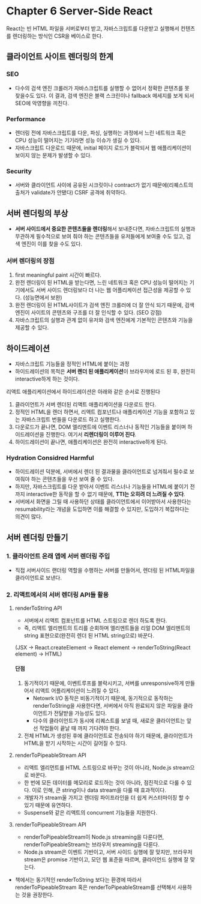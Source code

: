 # Chapter 6 Server-Side React
React는 빈 HTML 파일을 서버로부터 받고, 자바스크립트를 다운받고 실행해서 컨텐츠를 렌더링하는 방식인 CSR을 베이스로 한다.

## 클라이언트 사이트 렌더링의 한계
### SEO
- 다수의 검색 엔진 크롤러가 자바스크립트를 실행할 수 없어서 정확한 콘텐츠를 못 찾을수도 있다. 이 결과, 검색 엔진은 블랙 스크린이나 fallback 메세지를 보게 되서 SEO에 악영향을 끼친다.

### Performance
- 렌더링 전에 자바스크립트를 다운, 파싱, 실행하는 과정에서 느린 네트워크 혹은 CPU 성능이 떨어지는 기기라면 성능 이슈가 생길 수 있다.
- 자바스크립트 다운로드 때문에, initial 페이지 로드가 블락되서 웹 애플리케이션이 보이지 않는 문제가 발생할 수 있다. 

### Security
- 서버와 클라이언트 사이에 공유된 시크릿이나 contract가 없기 때문에(리퀘스트의 출처가 validate가 안됐다) CSRF 공격에 취약하다.

## 서버 렌더링의 부상
- **서버 사이드에서 중요한 콘텐츠들을 렌더링**해서 보내준다면, 자바스크립트의 실행과 무관하게 필수적으로 보여 줘야 하는 콘텐츠들을 유저들에게 보여줄 수도 있고, 검색 엔진이 이를 찾을 수도 있다.

### 서버 렌더링의 장점
1. first meaningful paint 시간이 빠르다.
2. 완전 렌더링이 된 HTML을 받는다면, 느린 네트워크 혹은 CPU 성능이 떨어지는 기기에서도 서버 사이드 렌더링보다 더 나는 웹 어플리케이션 접근성을 제공할 수 있다. (성능면에서 보완)
3. 완전 렌더링이 된 HTML사이트가 검색 엔진 크롤러에 더 잘 안식 되기 때문에, 검색 엔진이 사이트의 콘텐츠와 구조를 더 잘 인식할 수 있다. (SEO 강점)
4. 자바스크립트의 실행과 관계 없이 유저와 검색 엔진에게 기본적인 콘텐츠와 기능을 제공할 수 있다.

## 하이드레이션
- 자바스크립트 기능들을 정적인 HTML에 붙이는 과정
- 하이드레이션의 목적은 **서버 렌더 된 애플리케이션**이 브라우저에 로드 된 후, 완전히 interactive하게 하는 것이다.

리액트 애플리케이션에서 하이드레이션은 아래와 같은 순서로 진행된다
1. 클라이언트가 서버 렌더된 리액트 애플리케이션을 다운로드 한다.
2. 정적인 HTML을 렌더 하면서, 리액트 컴포넌트나 애플리케이션 기능을 포함하고 있는 자바스크립트 번들을 다운로드 하고 실행한다.
3. 다운로드가 끝나면, DOM 엘리멘트에 이벤트 리스너나 동적인 기능들을 붙이며 하이드레이션을 진행한다. 여기서 **리렌더링이 이루어 진다**.
4. 하이드레이션이 끝나면, 애플리케이션은 완전히 interactive하게 된다.

### Hydration Considred Harmful
- 하이드레이션 덕분에, 서버에서 렌더 된 결과물을 클라이언트로 넘겨줘서 필수로 보여줘야 하는 콘텐츠들을 우선 보여 줄 수 있다. 
- 하지만, 자바스크립트를 다운 받아서 이벤트 리스너나 기능들을 HTML에 붙이기 전까지 interactive한 동작을 할 수 없기 때문에, **TTI는 오히려 더 느려질 수 있다**.
- 서버에서 화면을 그릴 때 사용하던 상태를 클라이언트에서 이어받아서 사용한다는 resumability라는 개념을 도입하면 이를 해결할 수 있지만, 도입하기 복잡하다는 의견이 많다.

## 서버 렌더링 만들기
### 1. 클라이언트 온래 앱에 서버 렌더링 주입
- 직접 서버사이드 랜더링 역할을 수행하는 서버를 만들어서, 렌더링 된 HTML파일을 클라이언트로 보낸다.

### 2. 리액트에서의 서버 렌더링 API들 활용
1.  renderToString API
    - 서버에서 리액트 컴포넌트를 HTML 스트링으로 렌더 하도록 한다.
    - 즉, 리액트 엘리멘트의 트리를 순회하며 엘리멘트들을 리얼 DOM 엘리멘트의 string 표현으로(완전히 렌더 된 HTML string으로) 바꾼다.

    (JSX -> React.createElement -> React element -> renderToString(React element) -> HTML)
    #### 단점
    1. 동기적이기 때문에, 이벤트루프를 블락시키고, 서버를 unresponsive하게 만들어서 리액트 어플리케이션이 느려질 수 있다.
        - Netowrk I/O 동작은 비동기적이기 때문에, 동기적으로 동작하는 renderToString을 사용한다면, 서버에서 아직 완료되지 않은 파일을 클라이언트가 전달받을 가능성도 있다.
        - 다수의 클라이언트가 동시에 리퀘스트를 보낼 때, 새로운 클라이언트는 앞선 작업들이 끝날 때 까지 기다려야 한다.
    2. 전체 HTML가 생성된 후에 클라이언트로 전송되야 하기 때문에, 클라이언트가 HTML을 받기 시작하는 시간이 길어질 수 있다.



2. renderToPipeableStream API
    - 리액트 엘리먼트를 HTML 스트링으로 바꾸는 것이 아니라, Node.js stream으로 바꾼다.
    - 한 번에 모든 데이터를 메모리로 로드하는 것이 아니라, 점진적으로 다룰 수 있다. 이로 인해, 큰 string이나 data stream을 다룰 때 효과적이다.
    - 개발자가 stream울 가지고 렌더링 파이프라인을 더 쉽게 커스터마이징 할 수 있기 때문에 유연하다.
    - Suspense와 같은 리액트의 concurrent 기능들을 지원한다.

3. renderToPipeableStream API
    - renderToPipeableStream이 Node.js streaming을 다룬다면, renderToPipeableStream는 브라우저 streaming을 다룬다.
    -  Node.js stream은 이벤트 기반이고, 서버 사이드 실행에 잘 맞지만, 브라우저 stream은 promise 기반이고, 모던 웹 표준을 따르며, 클라이언드 실행에 잘 맞는다.


- 책에서는 동기적인 renderToString 보다는 환경에 따라서 renderToPipeableStream 혹은 renderToPipeableStream를 선택해서 사용하는 것을 권장한다.